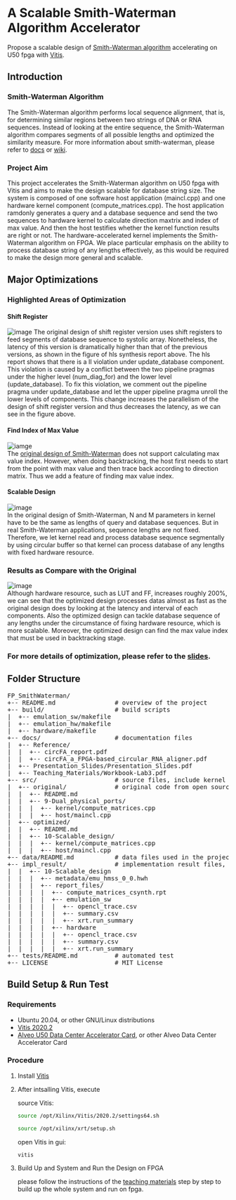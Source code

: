 # A Scalable Smith-Waterman Algorithm Accelerator

Propose a scalable design of [Smith-Waterman algorithm](https://en.wikipedia.org/wiki/Smith%E2%80%93Waterman_algorithm) accelerating on U50 fpga with [Vitis](https://www.xilinx.com/products/design-tools/vitis/vitis-platform.html). 

## Introduction

### Smith-Waterman Algorithm
The Smith-Waterman algorithm performs local sequence alignment, that is, for determining similar regions between two strings of DNA or RNA sequences. Instead of looking at the entire sequence, the Smith-Waterman algorithm compares segments of all possible lengths and optimized the similarity measure. For more information about smith-waterman, please refer to [docs](https://github.com/CHIHCHIEH-LAI/HLS/blob/main/FP_SmithWaterman/docs) or [wiki](https://en.wikipedia.org/wiki/Smith%E2%80%93Waterman_algorithm).

### Project Aim
This project accelerates the Smith-Waterman algorithm on U50 fpga with Vitis and aims to make the design scalable for database string size. The system is composed of one software host application (maincl.cpp) and one hardware kernel component (compute_matrices.cpp). The host application ramdonly generates a query and a database sequence and send the two sequences to hardware kernel to calculate direction maxtrix and index of max value. And then the host testifies whether the kernel function results are right or not. The hardware-accelerated kernel implements the Smith-Waterman algorithm on FPGA. We place particular emphasis on the ability to process database string of any lengths effectively, as this would be required to make the design more general and scalable.

## Major Optimizations

### Highlighted Areas of Optimization

#### Shift Register
![image](https://github.com/CHIHCHIEH-LAI/HLS/blob/main/FP_SmithWaterman/imgs/compare_shiftReg.jpg)
The original design of shift register version uses shift registers to feed segments of database sequence to systolic array. Nonetheless, the latency of this version is dramatically higher than that of the previous versions, as shown in the figure of hls synthesis report above. The hls report shows that there is a II violation under update_database component. This violation is caused by a conflict between the two pipeline pragmas under the higher level (num_diag_for) and the lower level (update_database). To fix this violation, we comment out the pipeline pragma under update_database and let the upper pipeline pragma unroll the lower levels of components. This change increases the parallelism of the design of shift register version and thus decreases the latency, as we can see in the figure above.

#### Find Index of Max Value
![iamge](https://github.com/CHIHCHIEH-LAI/HLS/blob/main/FP_SmithWaterman/imgs/backtracking.jpg) \
The [original design of Smith-Waterman](https://github.com/CHIHCHIEH-LAI/HLS/tree/main/FP_SmithWaterman/src/original) does not support calculating max value index. However, when doing backtracking, the host first needs to start from the point with max value and then trace back according to direction matrix. Thus we add a feature of finding max value index.

#### Scalable Design
![image](https://github.com/CHIHCHIEH-LAI/HLS/blob/main/FP_SmithWaterman/imgs/scalable.jpg) \
In the original design of Smith-Waterman, N and M parameters in kernel have to be the same as lengths of query and database sequences. But in real Smith-Waterman applications, sequence lengths are not fixed. Therefore, we let kernel read and process database sequence segmentally by using circular buffer so that kernel can process database of any lengths with fixed hardware resource.

### Results as Compare with the Original
![image](https://github.com/CHIHCHIEH-LAI/HLS/blob/main/FP_SmithWaterman/imgs/compare.jpg) \
Although hardware resource, such as LUT and FF, increases roughly 200%, we can see that the optimized design processes datas almost as fast as the original design does by looking at the latency and interval of each components. Also the optimized design can tackle database sequence of any lengths under the circumstance of fixing hardware resource, which is more scalable. Moreover, the optimized design can find the max value index that must be used in backtracking stage.

### For more details of optimization, please refer to the [slides](https://github.com/CHIHCHIEH-LAI/HLS/blob/main/FP_SmithWaterman/docs/Presentation_Slides/Presentation_Slides.pdf).

## Folder Structure
<pre>
FP_SmithWaterman/
+-- README.md                # overview of the project 
+-- build/                   # build scripts
|  +-- emulation_sw/makefile
|  +-- emulation_hw/makefile
|  +-- hardware/makefile
+-- docs/                    # documentation files 
|  +-- Reference/
|  |  +-- circFA_report.pdf
|  |  +-- circFA_a_FPGA-based_circular_RNA_aligner.pdf
|  +-- Presentation_Slides/Presentation_Slides.pdf
|  +-- Teaching_Materials/Workbook-Lab3.pdf 
+-- src/                     # source files, include kernel & host codes
|  +-- original/             # original code from open source project
|  |  +-- README.md
|  |  +-- 9-Dual_physical_ports/
|  |  |  +-- kernel/compute_matrices.cpp 
|  |  |  +-- host/maincl.cpp
|  +-- optimized/
|  |  +-- README.md
|  |  +-- 10-Scalable_design/
|  |  |  +-- kernel/compute_matrices.cpp 
|  |  |  +-- host/maincl.cpp
+-- data/README.md           # data files used in the project
+-- impl_result/             # implementation result files, includes makefile, metadata and reports
|  |  +-- 10-Scalable_design
|  |  |  +-- metadata/emu_hmss_0_0.hwh
|  |  |  +-- report_files/
|  |  |  |  +-- compute_matrices_csynth.rpt
|  |  |  |  +-- emulation_sw
|  |  |  |  |  +-- opencl_trace.csv
|  |  |  |  |  +-- summary.csv
|  |  |  |  |  +-- xrt.run_summary
|  |  |  |  +-- hardware
|  |  |  |  |  +-- opencl_trace.csv
|  |  |  |  |  +-- summary.csv
|  |  |  |  |  +-- xrt.run_summary
+-- tests/README.md          # automated test
+-- LICENSE                  # MIT License
</pre>
   
## Build Setup & Run Test

### Requirements

* Ubuntu 20.04, or other GNU/Linux distributions
* [Vitis 2020.2](https://www.xilinx.com/products/design-tools/vitis/vitis-platform.html)
* [Alveo U50 Data Center Accelerator Card](https://www.xilinx.com/products/boards-and-kits/alveo/u50.html), or other Alveo Data Center Accelerator Card

### Procedure

1. Install [Vitis](https://www.xilinx.com/products/design-tools/vitis/vitis-platform.html)

2. After intsalling Vitis, execute

   source Vitis:
   ```sh
   source /opt/Xilinx/Vitis/2020.2/settings64.sh
   ```
   ```sh
   source /opt/xilinx/xrt/setup.sh
   ```
   open Vitis in gui:
   ```sh
   vitis
   ``` 
   
3. Build Up and System and Run the Design on FPGA

   please follow the instructions of the [teaching materials](https://github.com/CHIHCHIEH-LAI/HLS/tree/main/FP_SmithWaterman/docs/Teaching_Materials) step by step to build up the whole system and run on fpga.
